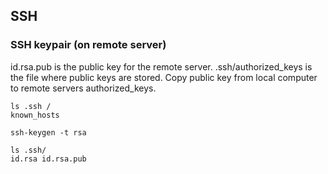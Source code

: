 ## SSH

### SSH keypair (on remote server)
id.rsa.pub is the public key for the remote server.
.ssh/authorized_keys is the file where public keys are stored.
Copy public key from local computer to remote servers authorized_keys.

```
ls .ssh /
known_hosts

ssh-keygen -t rsa

ls .ssh/
id.rsa id.rsa.pub



```

